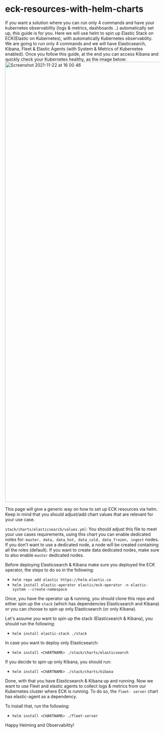 # eck-resources-with-helm-charts

If you want a solution where you can run only 4 commands and have your kubernetes observability (logs & metrics, dashboards ..) automatically set up, this guide is for you.
Here we will use helm to spin up Elastic Stack on ECK(Elastic on Kubernetes), with automatically Kubernetes observability.
We are going to run only 4 commands and we will have Elasticsearch, Kibana, Fleet & Elastic Agents (with System & Metrics of Kubernetes enabled).
Once you follow this guide, at the end you can access Kibana and quickly check your Kubernetes healthy, as the image below:
<img width="1433" alt="Screenshot 2021-11-22 at 16 00 46" src="https://user-images.githubusercontent.com/16880741/142890755-6664c638-6fb1-4b67-bf7c-8927e9155158.png">


This page will give a generic way on how to set up ECK resources via helm. Keep in mind that you should adjust/add chart values that are relevant for your use case.

`stack/charts/elasticsearch/values.yml`: You should adjust this file to meet your use cases requirements, using this chart you can enable dedicated notes for: `master, data, data_hot, data_cold, data_frozen, ingest` nodes. If you don't want to use a dedicated node, a node will be created containing all the roles (default). If you want to create data dedicated nodes, make sure to also enable `master` dedicated nodes.

Before deploying Elasticsearch & Kibana make sure you deployed the ECK operator, the steps to do so in the following:
- `helm repo add elastic https://helm.elastic.co`
- `helm install elastic-operator elastic/eck-operator -n elastic-system --create-namespace`

Once, you have the operator up & running, you should clone this repo and either spin up the `stack` (which has dependencies Elasticsearch and Kibana) or you can choose to spin up only Elasticsearch (or only Kibana).

Let's assume you want to spin up the stack (Elasticsearch & Kibana), you should run the following:
- `helm install elastic-stack ./stack`

In case you want to deploy only Elasticsearch:
- `helm install <CHARTNAME> ./stack/charts/elasticsearch`

If you decide to spin up only Kibana, you should run:
- `helm install <CHARTNAME> ./stack/charts/kibana`

Done, with that you have Elasticsearch & Kibana up and running. Now we want to use Fleet and elastic agents to collect logs & metrics from our Kubernetes cluster where ECK is running. To do so, the `fleet-
server` chart has elastic-agent as a dependency.

To install that, run the following:
- `helm install <CHARTNAME> ./fleet-server`

Happy Helming and Observability!
